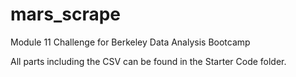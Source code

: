 # mars_scrape
Module 11 Challenge for Berkeley Data Analysis Bootcamp

All parts including the CSV can be found in the Starter Code folder.
